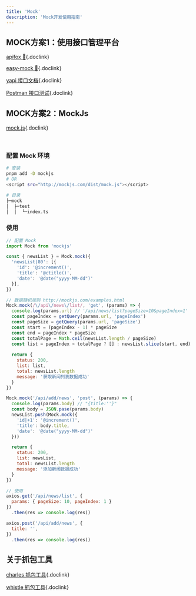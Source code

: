 ```yaml
---
title: 'Mock'
description: 'Mock开发使用指南'
---
```



## MOCK方案1：使用接口管理平台

[apifox 🌟](https://www.apifox.cn/?utm_source=zhihu&utm_medium=article_10001&utm_content=141425111){.doclink}

[easy-mock 🌟](https://mock.presstime.cn/){.doclink}

[yapi 接口文档](https://hellosean1025.github.io/yapi/documents/index.html){.doclink}

[Postman 接口测试](https://www.postman.com/){.doclink}




## MOCK方案2：MockJs

[mock.js](http://mockjs.com/){.doclink}

<br />


### 配置 Mock 环境

```bash
# 安装
pnpm add -D mockjs
# OR
<script src="http://mockjs.com/dist/mock.js"></script>

# 目录
├─mock
│  ├─test
│  │  └─index.ts
```


### 使用

```js
// 配置 Mock
import Mock from 'mockjs'

const { newsList } = Mock.mock({
  'newsList|80': [{
    'id': '@increment()',
    'title': '@ctitle()',
    'date': '@date("yyyy-MM-dd")'
  }],
})

// 数据随机规则 http://mockjs.com/examples.html
Mock.mock(/\/api\/news\/list/, 'get', (params) => {
  console.log(params.url) // '/api/news/list?pageSize=10&pageIndex=1'
  const pageIndex = getQuery(params.url, 'pageIndex')
  const pageSize = getQuery(params.url, 'pageSize')
  const start = (pageIndex - 1) * pageSize
  const end = pageIndex * pageSize
  const totalPage = Math.ceil(newsList.length / pageSize)
  const list = pageIndex > totalPage ? [] : newsList.slice(start, end)
 
  return {
    status: 200,
    list: list,
    total: newsList.length
    message: '获取新闻列表数据成功'
  }
})

Mock.mock('/api/add/news', 'post', (params) => {
  console.log(params.body) // "{title:''}"
  const body = JSON.pase(params.body)
  newsList.push(Mock.mock({
    'id|+1': '@increment()',
    'title': body.title,
    'date': '@date("yyyy-MM-dd")'
  }))

  return {
    status: 200,
    list: newsList,
    total: newsList.length
    message: '添加新闻数据成功'
  }
})

// 使用
axios.get('/api/news/list', {
  params: { pageSize: 10, pageIndex: 1 }
})
  .then(res => console.log(res))

axios.post('/api/add/news', {
  title: '',
})
  .then(res => console.log(res))
```




## 关于抓包工具

[charles 抓包工具](https://www.charlesproxy.com/){.doclink}

[whistle 抓包工具](http://wproxy.org/whistle/){.doclink}
